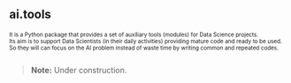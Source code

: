 ## ai.tools

<font size="1"> 
It is a Python package that provides a set of auxiliary tools (modules) for Data Science projects.<br>
Its aim is to support Data Scientists (in their daily activities) providing mature code and ready to be used.<br>
So they will can focus on the AI problem instead of waste time by writing common and repeated codes. <br><br>
</font>

> **Note:** Under construction.
